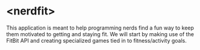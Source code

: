 # \<nerdfit\>

This application is meant to help programming nerds find a fun way to keep them motivated to getting and staying fit.  We will start by making use of the FitBit API and creating specialized games tied in to fitness/activity goals.
